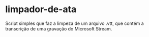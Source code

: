 # limpador-de-ata
Script simples que faz a limpeza de um arquivo .vtt, que contém a transcrição de uma gravação do Microsoft Stream.
